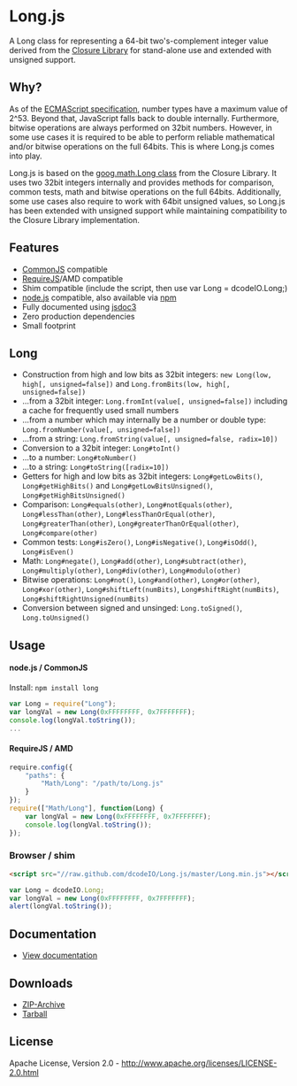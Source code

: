 Long.js
=======
A Long class for representing a 64-bit two's-complement integer value derived from the [Closure Library](https://code.google.com/p/closure-library/)
for stand-alone use and extended with unsigned support.

Why?
----
As of the [ECMAScript specification](http://ecma262-5.com/ELS5_HTML.htm#Section_8.5), number types have a maximum value
of 2^53. Beyond that, JavaScript falls back to double internally. Furthermore, bitwise operations are always performed
on 32bit numbers. However, in some use cases it is required to be able to perform reliable mathematical and/or bitwise
operations on the full 64bits. This is where Long.js comes into play.

Long.js is based on the [goog.math.Long class](http://closure-library.googlecode.com/svn/docs/closure_goog_math_long.js.html)
from the Closure Library. It uses two 32bit integers internally and provides methods for comparison, common tests, math
and bitwise operations on the full 64bits. Additionally, some use cases also require to work with 64bit unsigned values,
so Long.js has been extended with unsigned support while maintaining compatibility to the Closure Library implementation.

Features
--------
* [CommonJS](http://www.commonjs.org/) compatible
* [RequireJS](http://requirejs.org/)/AMD compatible
* Shim compatible (include the script, then use var Long = dcodeIO.Long;)
* [node.js](http://nodejs.org) compatible, also available via [npm](https://npmjs.org/package/long)
* Fully documented using [jsdoc3](https://github.com/jsdoc3/jsdoc)
* Zero production dependencies
* Small footprint

Long
----
* Construction from high and low bits as 32bit integers: `new Long(low, high[, unsigned=false])` and
  `Long.fromBits(low, high[, unsigned=false])`
* ...from a 32bit integer: `Long.fromInt(value[, unsigned=false])` including a cache for frequently used small numbers
* ...from a number which may internally be a number or double type: `Long.fromNumber(value[, unsigned=false])`
* ...from a string: `Long.fromString(value[, unsigned=false, radix=10])`
* Conversion to a 32bit integer: `Long#toInt()`
* ...to a number: `Long#toNumber()`
* ...to a string: `Long#toString([radix=10])`
* Getters for high and low bits as 32bit integers: `Long#getLowBits()`, `Long#getHighBits()` and
  `Long#getLowBitsUnsigned()`, `Long#getHighBitsUnsigned()`
* Comparison: `Long#equals(other)`, `Long#notEquals(other)`, `Long#lessThan(other)`, `Long#lessThanOrEqual(other)`,
  `Long#greaterThan(other)`, `Long#greaterThanOrEqual(other)`, `Long#compare(other)`
* Common tests: `Long#isZero()`, `Long#isNegative()`, `Long#isOdd()`, `Long#isEven()`
* Math: `Long#negate()`, `Long#add(other)`, `Long#subtract(other)`, `Long#multiply(other)`, `Long#div(other)`,
  `Long#modulo(other)`
* Bitwise operations: `Long#not()`, `Long#and(other)`, `Long#or(other)`, `Long#xor(other)`, `Long#shiftLeft(numBits)`,
  `Long#shiftRight(numBits)`, `Long#shiftRightUnsigned(numBits)`
* Conversion between signed and unsinged: `Long.toSigned()`, `Long.toUnsigned()`

Usage
-----

#### node.js / CommonJS ####

Install: `npm install long`

```javascript
var Long = require("Long");
var longVal = new Long(0xFFFFFFFF, 0x7FFFFFFF);
console.log(longVal.toString());
...
```

#### RequireJS / AMD ####

````javascript
require.config({
    "paths": {
        "Math/Long": "/path/to/Long.js"
    }
});
require(["Math/Long"], function(Long) {
    var longVal = new Long(0xFFFFFFFF, 0x7FFFFFFF);
    console.log(longVal.toString());
});
````

### Browser / shim ####

```html
<script src="//raw.github.com/dcodeIO/Long.js/master/Long.min.js"></script>
```

```javascript
var Long = dcodeIO.Long;
var longVal = new Long(0xFFFFFFFF, 0x7FFFFFFF);
alert(longVal.toString());
```

Documentation
-------------
* [View documentation](http://htmlpreview.github.com/?http://github.com/dcodeIO/Long.js/master/docs/Long.html)

Downloads
---------
* [ZIP-Archive](https://github.com/dcodeIO/Long.js/archive/master.zip)
* [Tarball](https://github.com/dcodeIO/Long.js/tarball/master)

License
-------
Apache License, Version 2.0 - http://www.apache.org/licenses/LICENSE-2.0.html
